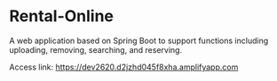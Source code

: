 # Rental-Online
A web application based on Spring Boot to support functions including uploading, removing, searching, and reserving.

Access link: https://dev2620.d2jzhd045f8xha.amplifyapp.com
